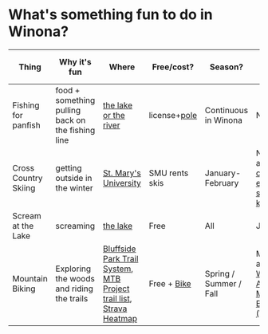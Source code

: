 # What's something fun to do in Winona?  

| Thing | Why it's fun | Where | Free/cost? | Season? | Who thinks so? |
|---|---|---|---|---|---|
| Fishing for panfish | food + something pulling back on the fishing line | [the lake or the river](https://www.dnr.state.mn.us/gofishing/where-fish.html) | license+[pole](https://www.winona.edu/outdoor-education-recreation/) | Continuous in Winona | Nathan|
| Cross Country Skiing | getting outside in the winter | [St. Mary's University](https://saintmaryssports.com/sports/2016/2/18/NSC_0218161559.aspx) | SMU rents skis | January-February | Nathan and [lots of elemetary school kids](https://www.myxc.org/clubs/winona) |
| Scream at the Lake | screaming | [the lake](https://www.google.com/maps/place/Lake+Lodge+Recreation+Center,+Winona+Park+%26+Rec/@44.0383193,-91.6446129,2168m/data=!3m1!1e3!4m14!1m7!3m6!1s0x87f96c52a035e83d:0xcdf4b961e7152176!2sLake+Winona!8m2!3d44.0379541!4d-91.6384287!16s%2Fg%2F1hhhp7ltt!3m5!1s0x87f96dad14ad1153:0xebbf9b1730ab4ed9!8m2!3d44.040866!4d-91.64458!16s%2Fg%2F11lghgbp6n?entry=ttu&g_ep=EgoyMDI0MTAxNi4wIKXMDSoASAFQAw%3D%3D) | Free | All | Josh M |
| Mountain Biking | Exploring the woods and riding the trails | [Bluffside Park Trail System](https://www.cityofwinona.com/DocumentCenter/View/4509/2023-Bluffside-Park-Map-), [MTB Project trail list](https://www.mtbproject.com/directory/8017883/winona), [Strava Heatmap](https://www.strava.com/maps/global-heatmap?sport=MountainBikeRide&style=dark&terrain=false&labels=true&poi=true&cPhotos=true&gColor=blue&gOpacity=100#10/44.0227/-91.6359) | Free + [Bike](https://www.cityofwinona.com/Facilities/Facility/Details/Lake-Lodge-Recreation-Center-3) | Spring / Summer / Fall | Michael and [Winona Area Mountain Bikers (WAMB)](www.winonaareamountainbikers.com) |
